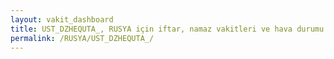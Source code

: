 ```yaml
---
layout: vakit_dashboard
title: UST_DZHEQUTA_, RUSYA için iftar, namaz vakitleri ve hava durumu - ilçe/eyalet seç
permalink: /RUSYA/UST_DZHEQUTA_/
---
```


<script type="text/javascript">
  var GLOBAL_COUNTRY = 'RUSYA';
  var GLOBAL_CITY = 'UST_DZHEQUTA_';
  var GLOBAL_STATE = '';
  var lat = 72;
  var lon = 21;
</script>
